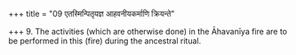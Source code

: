 +++
title = "09 एतस्मिन्पितृयज्ञ आहवनीयकर्माणि क्रियन्ते"

+++
9. The activities (which are otherwise done) in the Āhavanīya fire are to be performed in this (fire) during the ancestral ritual.  
